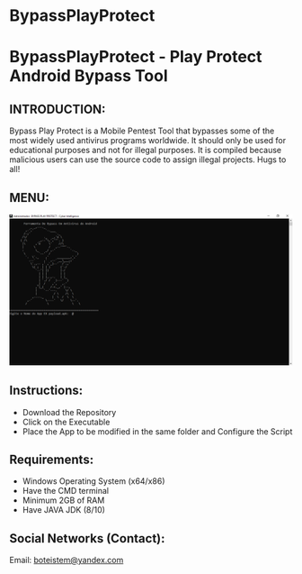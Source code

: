 # BypassPlayProtect

# BypassPlayProtect - Play Protect Android Bypass Tool

## INTRODUCTION:

Bypass Play Protect is a Mobile Pentest Tool that bypasses some of the most widely used antivirus programs worldwide. It should only be used for educational purposes and not for illegal purposes. It is compiled because malicious users can use the source code to assign illegal projects. Hugs to all!

## MENU:
![BypassPlayProtect Interface](https://raw.githubusercontent.com/Cyber-Root0/BypassPlayProtect/main/Midia/bypass-play-protect.png)

## Instructions:
- Download the Repository
- Click on the Executable
- Place the App to be modified in the same folder and Configure the Script

## Requirements:

- Windows Operating System (x64/x86)
- Have the CMD terminal
- Minimum 2GB of RAM
- Have JAVA JDK (8/10)

## Social Networks (Contact):

Email: boteistem@yandex.com
